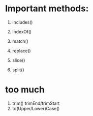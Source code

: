 # Important methods:
1. includes()
    
2. indexOf()
3. match()
4. replace()
5. slice()
6. split()

# too much
1. trim() trimEnd/trimStart
2. to(Upper/Lower)Case()
